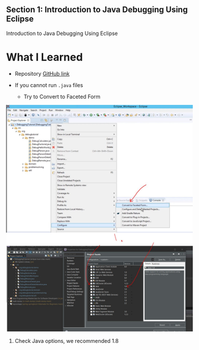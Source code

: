 ## Section 1: Introduction to Java Debugging Using Eclipse

 Introduction to Java Debugging Using Eclipse


# What I Learned

- Repository [GitHub link](https://github.com/j2eeexpert2015/DebuggingTutorial)

- If you cannot run `.java` files
    - Try to Convert to Faceted Form

<img src="convertToFacetedForm.JPG" alt="alt text" width="600"/>

<br>

<img src="eclipseConfig.JPG" alt="alt text" width="600"/>

1. Check Java options, we recommended 1.8